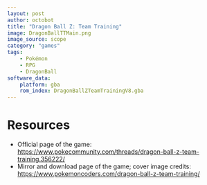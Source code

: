 ```yaml
---
layout: post
author: octobot
title: "Dragon Ball Z: Team Training"
image: DragonBallTTMain.png
image_source: scope
category: "games"
tags: 
    - Pokémon
    - RPG
    - DragonBall
software_data:
    platform: gba
    rom_index: DragonBallZTeamTrainingV8.gba
---
```


# Resources

* Official page of the game: <https://www.pokecommunity.com/threads/dragon-ball-z-team-training.356222/>
* Mirror and download page of the game; cover image credits: <https://www.pokemoncoders.com/dragon-ball-z-team-training/>
